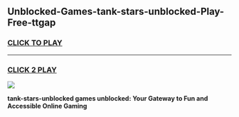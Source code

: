 
## Unblocked-Games-tank-stars-unblocked-Play-Free-ttgap
<h3>
<a href="https://premium76.site?title=tank-stars-unblocked&ref=12A">CLICK TO PLAY</a></h3>
<hr>

<h3>
<a href="https://premium76.site?title=tank-stars-unblocked&ref=12A">CLICK 2 PLAY</a>
  
</h3>

<a href="https://premium76.site?title=tank-stars-unblocked&ref=12A"><img src="https://clearcache.store/games.png"></a>


**tank-stars-unblocked games unblocked: Your Gateway to Fun and Accessible Online Gaming**
